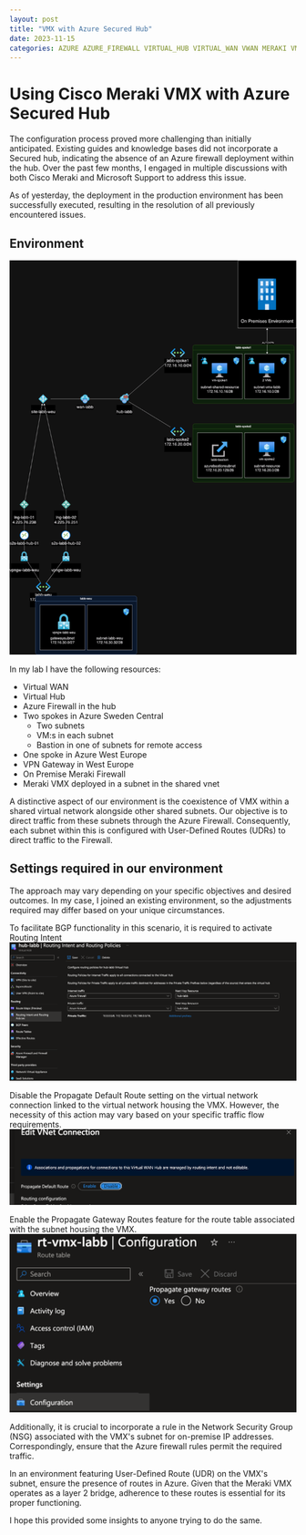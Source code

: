 ```yaml
---
layout: post
title: "VMX with Azure Secured Hub"
date: 2023-11-15
categories: AZURE AZURE_FIREWALL VIRTUAL_HUB VIRTUAL_WAN VWAN MERAKI VMX NVA
---
```


# Using Cisco Meraki VMX with Azure Secured Hub

The configuration process proved more challenging than initially anticipated. Existing guides and knowledge bases did not incorporate a Secured hub, indicating the absence of an Azure firewall deployment within the hub. Over the past few months, I engaged in multiple discussions with both Cisco Meraki and Microsoft Support to address this issue.

As of yesterday, the deployment in the production environment has been successfully executed, resulting in the resolution of all previously encountered issues.

## Environment

![env](../images/2023-11-15-Environment.png)

In my lab I have the following resources:

- Virtual WAN
- Virtual Hub
- Azure Firewall in the hub
- Two spokes in Azure Sweden Central
    - Two subnets
    - VM:s in each subnet
    - Bastion in one of subnets for remote access
- One spoke in Azure West Europe
- VPN Gateway in West Europe
- On Premise Meraki Firewall
- Meraki VMX deployed in a subnet in the shared vnet

A distinctive aspect of our environment is the coexistence of VMX within a shared virtual network alongside other shared subnets. Our objective is to direct traffic from these subnets through the Azure Firewall. Consequently, each subnet within this is configured with User-Defined Routes (UDRs) to direct traffic to the Firewall.

## Settings required in our environment

The approach may vary depending on your specific objectives and desired outcomes. In my case, I joined an existing environment, so the adjustments required may differ based on your unique circumstances.

To facilitate BGP functionality in this scenario, it is required to activate Routing Intent
![Alt text](../images/2023-11-15-Routing_intent.png)

Disable the Propagate Default Route setting on the virtual network connection linked to the virtual network housing the VMX. However, the necessity of this action may vary based on your specific traffic flow requirements.
![Alt text](../images/2023-11-15-Propagate.png)

Enable the Propagate Gateway Routes feature for the route table associated with the subnet housing the VMX. 
![Alt text](../images/2023-11-15-Route_table.png)

Additionally, it is crucial to incorporate a rule in the Network Security Group (NSG) associated with the VMX's subnet for on-premise IP addresses. Correspondingly, ensure that the Azure firewall rules permit the required traffic.

In an environment featuring User-Defined Route (UDR) on the VMX's subnet, ensure the presence of routes in Azure. Given that the Meraki VMX operates as a layer 2 bridge, adherence to these routes is essential for its proper functioning.

I hope this provided some insights to anyone trying to do the same.